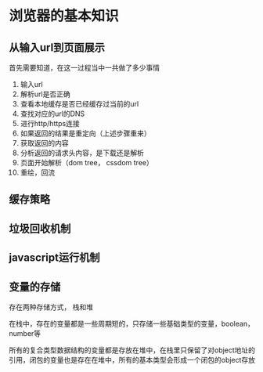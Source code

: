 # 浏览器的基本知识

## 从输入url到页面展示

首先需要知道，在这一过程当中一共做了多少事情

1. 输入url
2. 解析url是否正确
3. 查看本地缓存是否已经缓存过当前的url
4. 查找对应的url的DNS
5. 进行http/https连接
6. 如果返回的结果是重定向（上述步骤重来）
7. 获取返回的内容
8. 分析返回的请求头内容，是下载还是解析
9. 页面开始解析（dom tree， cssdom tree）
10. 重绘，回流

## 缓存策略

## 垃圾回收机制

## javascript运行机制

## 变量的存储

存在两种存储方式， 栈和堆

在栈中，存在的变量都是一些周期短的，只存储一些基础类型的变量，boolean，number等

所有的复合类型数据结构的变量都是存放在堆中，在栈里只保留了对object地址的引用，闭包的变量也是存在在堆中，所有的基本类型会形成一个闭包的object存放

